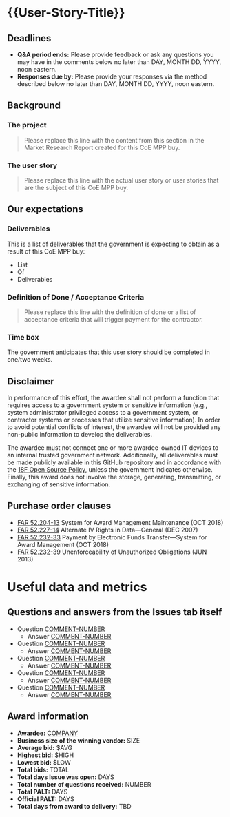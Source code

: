 # {{User-Story-Title}}

## Deadlines

* **Q&A period ends:** Please provide feedback or ask any questions you may have in the comments below no later than DAY, MONTH DD, YYYY, noon eastern.
* **Responses due by:** Please provide your responses via the method described below no later than DAY, MONTH DD, YYYY, noon eastern.

## Background
### The project
> Please replace this line with the content from this section in the Market Research Report created for this CoE MPP buy.

### The user story
> Please replace this line with the actual user story or user stories that are the subject of this CoE MPP buy.

## Our expectations
### Deliverables
This is a list of deliverables that the government is expecting to obtain as a result of this CoE MPP buy:

* List
* Of
* Deliverables

### Definition of Done / Acceptance Criteria
> Please replace this line with the definition of done or a list of acceptance criteria that will trigger payment for the contractor.

### Time box
The government anticipates that this user story should be completed in one/two weeks.

## Disclaimer
In performance of this effort, the awardee shall not perform a function that requires access to a government system or sensitive information (e.g., system administrator privileged access to a government system, or contractor systems or processes that utilize sensitive information). In order to avoid potential conflicts of interest, the awardee will not be provided any non-public information to develop the deliverables.

The awardee must not connect one or more awardee-owned IT devices to an internal trusted government network. Additionally, all deliverables must be made publicly available in this GitHub repository and in accordance with the [18F Open Source Policy](https://18f.gsa.gov/open-source-policy/), unless the government indicates otherwise. Finally, this award does not involve the storage, generating, transmitting, or exchanging of sensitive information.

## Purchase order clauses

* [FAR 52.204-13](https://www.acquisition.gov/content/52204-13-system-award-management-maintenance#i1064160) System for Award Management Maintenance (OCT 2018)
* [FAR 52.227-14](https://www.acquisition.gov/content/52227-14alternate-v#i1052520) Alternate IV Rights in Data—General (DEC 2007)
* [FAR 52.232-33](https://www.acquisition.gov/content/52232-33-payment-electronic-funds-transfer-system-award-management#i1050674) Payment by Electronic Funds Transfer—System for Award Management (OCT 2018)
* [FAR 52.232-39](https://www.acquisition.gov/content/52232-39-unenforceability-unauthorized-obligations#i1050840) Unenforceability of Unauthorized Obligations (JUN 2013)

# Useful data and metrics

## Questions and answers from the Issues tab itself

* Question [COMMENT-NUMBER](URL)
   * Answer [COMMENT-NUMBER](URL)
* Question [COMMENT-NUMBER](URL)
   * Answer [COMMENT-NUMBER](URL)
* Question [COMMENT-NUMBER](URL)
   * Answer [COMMENT-NUMBER](URL)
* Question [COMMENT-NUMBER](URL)
   * Answer [COMMENT-NUMBER](URL)
* Question [COMMENT-NUMBER](URL)
   * Answer [COMMENT-NUMBER](URL)

## Award information

* **Awardee:** [COMPANY](URL)
* **Business size of the winning vendor:** SIZE
* **Average bid:** $AVG
* **Highest bid:** $HIGH
* **Lowest bid:** $LOW
* **Total bids:** TOTAL
* **Total days Issue was open:** DAYS
* **Total number of questions received:** NUMBER
* **Total PALT:** DAYS
* **Official PALT:** DAYS
* **Total days from award to delivery:** TBD
